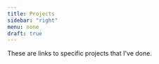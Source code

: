 ```yaml
---
title: Projects
sidebar: "right"
menu: none
draft: true
---
```


These are links to specific projects that I've done.
